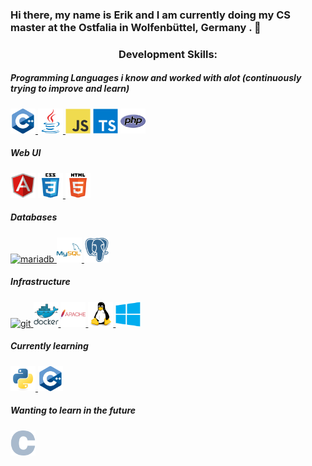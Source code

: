 ### Hi there, my name is Erik and I am currently doing my CS master at the Ostfalia in Wolfenbüttel, Germany . 👋

<!-- in your body -->
<h3 align="center">Development Skills:</h3>
<h5> Programming Languages i know and worked with alot (continuously trying to improve and learn)</h5>
<p>
  <a href="https://www.w3schools.com/cpp/" target="_blank"> 
    <img src="https://github.com/devicons/devicon/blob/master/icons/cplusplus/cplusplus-original.svg" alt="cplusplus" title="C++" width="40" height="40"/>
  </a>
  <a href="https://www.java.com" target="_blank">
    <img src="https://github.com/devicons/devicon/blob/master/icons/java/java-original.svg" alt="java" title="Java" width="40" height="40"/> 
  </a>
  <a href="https://developer.mozilla.org/de/docs/Web/JavaScript" target="_blank">
    <img src="https://github.com/devicons/devicon/blob/master/icons/javascript/javascript-original.svg" alt="javascript" title="Javascript" width="40" height="40"/></a>
  </a>
   <a href="https://www.typescriptlang.org/" target="_blank">
    <img src="https://github.com/devicons/devicon/blob/master/icons/typescript/typescript-original.svg" alt="typescript" title="Typescript" width="40" height="40"/></a>
  </a>
    <a href="https://www.php.net" target="_blank"> 
    <img src="https://github.com/devicons/devicon/blob/master/icons/php/php-original.svg" alt="php" title="PHP" width="40" height="40"/>
  </a>
</p>
<h5> Web UI </h5>
<p>
   <a href="https://angular.io/" target="_blank">
    <img src="https://github.com/devicons/devicon/blob/master/icons/angularjs/angularjs-original.svg" alt="angular" title="Angular" width="40" height="40"/></a>
  </a>
  <a href="https://developer.mozilla.org/de/docs/Web/CSS" target="_blank"> 
    <img src="https://github.com/devicons/devicon/blob/master/icons/css3/css3-original-wordmark.svg" alt="css3" title="CSS" width="40" height="40"/> 
  </a>
  <a href="https://developer.mozilla.org/de/docs/Web/HTML" target="_blank"> 
    <img src="https://github.com/devicons/devicon/blob/master/icons/html5/html5-original-wordmark.svg" alt="html5" title="HTML" width="40" height="40"/>
  </a> 
</p>
<h5> Databases </h5>
<p>
  <a href="https://mariadb.org/" target="_blank"> 
    <img src="https://www.vectorlogo.zone/logos/mariadb/mariadb-icon.svg" alt="mariadb" title="MariaDB" width="40" height="40"/> 
  </a> 
  <a href="https://www.mysql.com/" target="_blank"> 
    <img src="https://github.com/devicons/devicon/blob/master/icons/mysql/mysql-original-wordmark.svg" alt="mysql" title="MySQL" width="40" height="40"/> 
  </a>
  <a href="https://www.postgresql.com" target="_blank"> 
    <img src="https://github.com/devicons/devicon/blob/master/icons/postgresql/postgresql-plain.svg" alt="postgresql" title="PostgreSQL" width="40" height="40"/> 
  </a>
</p>
<h5> Infrastructure </h5>
<p> 
  <a href="https://git-scm.com/" target="_blank">
    <img src="https://www.vectorlogo.zone/logos/git-scm/git-scm-icon.svg" alt="git" title="Git" width="40" height="40"/> 
  </a>
  <a href="https://www.docker.com" target="_blank"> 
    <img src="https://github.com/devicons/devicon/blob/master/icons/docker/docker-original-wordmark.svg" alt="docker" title="Docker" width="40" height="40"/> 
  </a> 
  <a href="https://httpd.apache.org/" target="_blank"> 
    <img src="https://github.com/devicons/devicon/blob/master/icons/apache/apache-original-wordmark.svg" alt="httpd" title="Apache Webserver" width="40" height="40"/> 
  </a>
  <a href="https://www.linux.org/" target="_blank"> 
    <img src="https://github.com/devicons/devicon/blob/master/icons/linux/linux-original.svg" alt="linux" title="Linux" width="40" height="40"/> 
  </a>
  <a href="https://www.microsoft.com/de-de/windows" target="_blank"> 
    <img src="https://github.com/devicons/devicon/blob/master/icons/windows8/windows8-original.svg" alt="windows" title="Windows" width="40" height="40"/> 
  </a>
</p>
<h5> Currently learning </h5>
<p>
  <a href="https://www.python.org/" target="_blank"> 
      <img src="https://github.com/devicons/devicon/blob/master/icons/python/python-original.svg" alt="cplusplus" title="Python" width="40" height="40"/>
  </a>
  <a href="https://www.w3schools.com/cpp/" target="_blank"> 
    <img src="https://github.com/devicons/devicon/blob/master/icons/cplusplus/cplusplus-original.svg" alt="cplusplus" title="C++" width="40" height="40"/>
  </a>
</p>
<h5> Wanting to learn in the future</h5>
<p>
  <a href="" target="_blank"> 
    <img src="https://github.com/devicons/devicon/blob/master/icons/c/c-original.svg" alt="c" title="C" width="40" height="40"/>
  </a>
</p>

<!--
**ErikSimonsen/ErikSimonsen** is a ✨ _special_ ✨ repository because its `README.md` (this file) appears on your GitHub profile.

Here are some ideas to get you started:

- 🔭 I’m currently working on ...
- 🌱 I’m currently learning ...
- 👯 I’m looking to collaborate on ...
- 🤔 I’m looking for help with ...
- 💬 Ask me about ...
- 📫 How to reach me: ...
- 😄 Pronouns: ...
- ⚡ Fun fact: ...
-->
